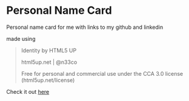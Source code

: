 # Personal Name Card

Personal name card for me with links to my github and linkedin

made using 

> 	Identity by HTML5 UP
> 
>	html5up.net | @n33co
> 
>	Free for personal and commercial use under the CCA 3.0 license (html5up.net/license)

Check it out [here](https://jstep21.github.io/name-card-page/)
